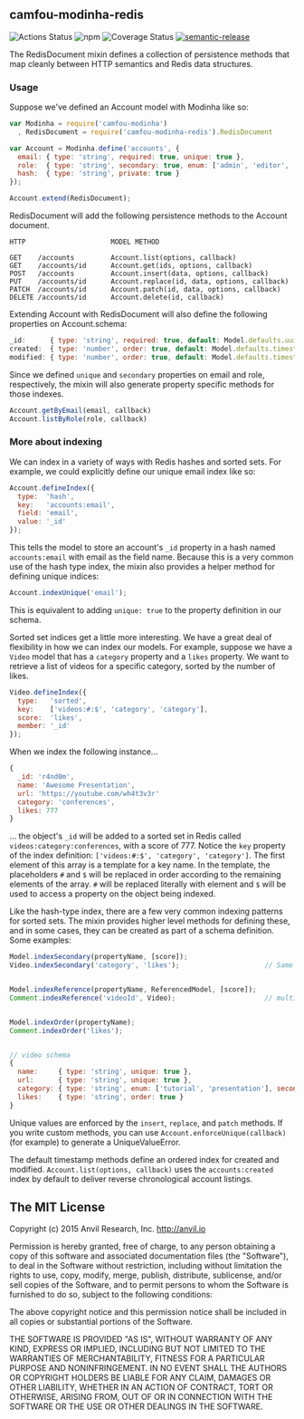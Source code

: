 ## camfou-modinha-redis
![Actions Status](https://github.com/camfou/modinha-redis/workflows/Node%20CI/badge.svg) ![npm](https://img.shields.io/david/camfou/modinha-redis.svg?style=flat) ![Coverage Status](https://coveralls.io/repos/github/camfou/modinha-redis/badge.svg?branch=master) [![semantic-release](https://img.shields.io/badge/%20%20%F0%9F%93%A6%F0%9F%9A%80-semantic--release-e10079.svg)](https://github.com/semantic-release/semantic-release)

The RedisDocument mixin defines a collection of persistence methods that map cleanly between HTTP semantics and Redis data structures.

### Usage

Suppose we've defined an Account model with Modinha like so:

```javascript
var Modinha = require('camfou-modinha')
  , RedisDocument = require('camfou-modinha-redis').RedisDocument

var Account = Modinha.define('accounts', {
  email: { type: 'string', required: true, unique: true },
  role:  { type: 'string', secondary: true, enum: ['admin', 'editor', 'author'] },
  hash:  { type: 'string', private: true }
});

Account.extend(RedisDocument);
```

RedisDocument will add the following persistence methods to the Account document.

```
HTTP                     MODEL METHOD

GET    /accounts         Account.list(options, callback)
GET    /accounts/id      Account.get(ids, options, callback)
POST   /accounts         Account.insert(data, options, callback)
PUT    /accounts/id      Account.replace(id, data, options, callback)
PATCH  /accounts/id      Account.patch(id, data, options, callback)
DELETE /accounts/id      Account.delete(id, callback)
```

Extending Account with RedisDocument will also define the following properties on Account.schema:

```javascript
_id:      { type: 'string', required: true, default: Model.defaults.uuid },
created:  { type: 'number', order: true, default: Model.defaults.timestamp },
modified: { type: 'number', order: true, default: Model.defaults.timestamp }
```

Since we defined `unique` and `secondary` properties on email and role, respectively, the mixin will also generate property specific methods for those indexes.

```javascript
Account.getByEmail(email, callback)
Account.listByRole(role, callback)
```

### More about indexing

We can index in a variety of ways with Redis hashes and sorted sets. For example, we could explicitly define our unique email index like so:

```javascript
Account.defineIndex({
  type:  'hash',
  key:   'accounts:email',
  field: 'email',
  value: '_id'
});
```

This tells the model to store an account's `_id` property in a hash named `accounts:email` with email as the field name. Because this is a very common use of the hash type index, the mixin also provides a helper method for defining unique indices:

```javascript
Account.indexUnique('email');
```

This is equivalent to adding `unique: true` to the property definition in our schema.

Sorted set indices get a little more interesting. We have a great deal of flexibility in how we can index our models. For example, suppose we have a `Video` model that has a `category` property and a `likes` property. We want to retrieve a list of videos for a specific category, sorted by the number of likes.

```javascript
Video.defineIndex({
  type:   'sorted',
  key:    ['videos:#:$', 'category', 'category'],
  score:  'likes',
  member: '_id'
});
```

When we index the following instance...

```javascript
{
  _id: 'r4nd0m',
  name: 'Awesome Presentation',
  url: 'https://youtube.com/wh4t3v3r'
  category: 'conferences',
  likes: 777
}
```

... the object's `_id` will be added to a sorted set in Redis called `videos:category:conferences`, with a score of 777. Notice the `key` property of the index definition: `['videos:#:$', 'category', 'category']`. The first element of this array is a template for a key name. In the template, the placeholders `#` and `$` will be replaced in order according to the remaining elements of the array. `#` will be replaced literally with element and `$` will be used to access a property on the object being indexed.

Like the hash-type index, there are a few very common indexing patterns for sorted sets. The mixin provides higher level methods for defining these, and in some cases, they can be created as part of a schema definition. Some examples:

```javascript
Model.indexSecondary(propertyName, [score]);
Video.indexSecondary('category', 'likes');                     // Same as previous example


Model.indexReference(propertyName, ReferencedModel, [score]);
Comment.indexReference('videoId', Video);                      // multi.zadd('videos:ID:comments', comment.created, comment._id);


Model.indexOrder(propertyName);
Comment.indexOrder('likes');


// video schema
{
  name:     { type: 'string', unique: true },
  url:      { type: 'string', unique: true },
  category: { type: 'string', enum: ['tutorial', 'presentation'], secondary: true },
  likes:    { type: 'string', order: true }
}
```


Unique values are enforced by the `insert`, `replace`, and `patch` methods. If you write custom methods, you can use `Account.enforceUnique(callback)` (for example) to generate a UniqueValueError.

The default timestamp methods define an ordered index for created and modified. `Account.list(options, callback)` uses the `accounts:created` index by default to deliver reverse chronological account listings.



## The MIT License

Copyright (c) 2015 Anvil Research, Inc. http://anvil.io

Permission is hereby granted, free of charge, to any person obtaining a copy
of this software and associated documentation files (the "Software"), to deal
in the Software without restriction, including without limitation the rights
to use, copy, modify, merge, publish, distribute, sublicense, and/or sell
copies of the Software, and to permit persons to whom the Software is
furnished to do so, subject to the following conditions:

The above copyright notice and this permission notice shall be included in
all copies or substantial portions of the Software.

THE SOFTWARE IS PROVIDED "AS IS", WITHOUT WARRANTY OF ANY KIND, EXPRESS OR
IMPLIED, INCLUDING BUT NOT LIMITED TO THE WARRANTIES OF MERCHANTABILITY,
FITNESS FOR A PARTICULAR PURPOSE AND NONINFRINGEMENT. IN NO EVENT SHALL THE
AUTHORS OR COPYRIGHT HOLDERS BE LIABLE FOR ANY CLAIM, DAMAGES OR OTHER
LIABILITY, WHETHER IN AN ACTION OF CONTRACT, TORT OR OTHERWISE, ARISING FROM,
OUT OF OR IN CONNECTION WITH THE SOFTWARE OR THE USE OR OTHER DEALINGS IN
THE SOFTWARE.

